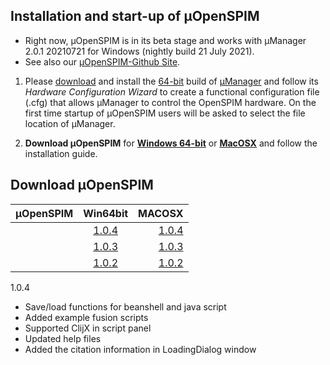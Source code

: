 ## Installation and start-up of µOpenSPIM
-   Right now, µOpenSPIM is in its beta stage and works with µManager 2.0.1 20210721 for Windows (nightly build 21 July 2021).
-   See also our [µOpenSPIM-Github Site](https://github.com/openspim/micro-OpenSPIM).
1.  Please [download](https://valelab4.ucsf.edu/~MM/builds/2.0/Mac/Micro-Manager-2.0.0.dmg) and install the [64-bit](https://valelab4.ucsf.edu/~MM/nightlyBuilds/2.0/Windows/MMSetup_64bit_2.0.1_20210721.exe) build of [µManager](https://micro-manager.org/) and follow its *Hardware Configuration Wizard* to create a functional configuration file (.cfg) that allows µManager to control the OpenSPIM hardware. On the first time startup of µOpenSPIM users will be asked to select the file location of µManager.

2.  __Download µOpenSPIM__ for <strong>[Windows 64-bit](https://github.com/openspim/micro-OpenSPIM/releases/download/v1.0.3/OpenSPIM_setup_1.0.3.exe)</strong> or <strong>[MacOSX](https://github.com/openspim/micro-OpenSPIM/releases/download/v1.0.3/OpenSPIM-1.0.3.dmg)</strong> and follow the installation guide.


## Download µOpenSPIM
| µOpenSPIM     | Win64bit      | MACOSX |
| ------------- |:-------------:| --------:|
|               | [1.0.4](https://github.com/openspim/micro-OpenSPIM/releases/download/v1.0.4/OpenSPIM_setup_1.0.4.exe)   | [1.0.4](https://github.com/openspim/micro-OpenSPIM/releases/download/v1.0.4/OpenSPIM-1.0.4.dmg)  |
|               | [1.0.3](https://github.com/openspim/micro-OpenSPIM/releases/download/v1.0.4/OpenSPIM_setup_1.0.3.exe)   | [1.0.3](https://github.com/openspim/micro-OpenSPIM/releases/download/v1.0.3/OpenSPIM-1.0.4.dmg)  |
|               | [1.0.2](https://github.com/openspim/micro-OpenSPIM/releases/download/v1.0.4/OpenSPIM_setup_1.0.2.exe)   | [1.0.2](https://github.com/openspim/micro-OpenSPIM/releases/download/v1.0.2/OpenSPIM-1.0.4.dmg)  |

1.0.4
-	Save/load functions for beanshell and java script
-	Added example fusion scripts
-	Supported ClijX in script panel
-	Updated help files
-	Added the citation information in LoadingDialog window